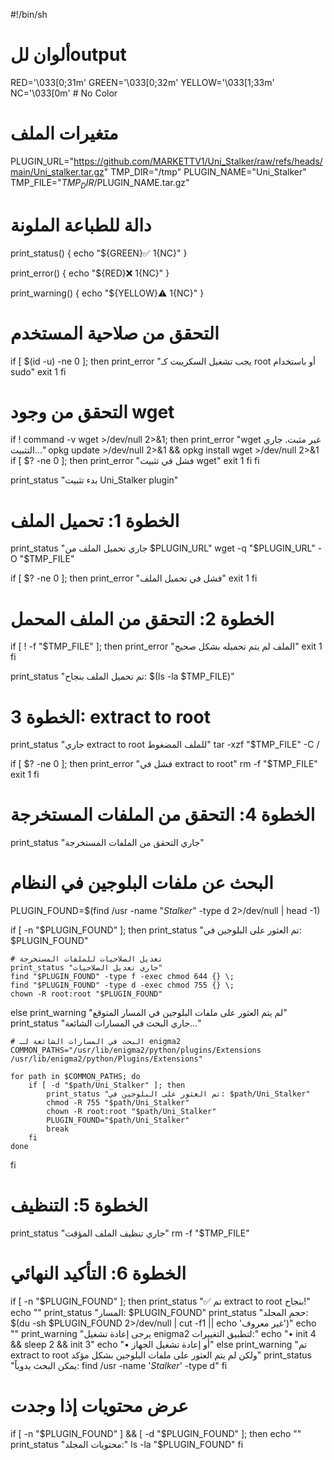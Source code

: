 
#!/bin/sh

# ألوان للoutput
RED='\033[0;31m'
GREEN='\033[0;32m'
YELLOW='\033[1;33m'
NC='\033[0m' # No Color

# متغيرات الملف
PLUGIN_URL="https://github.com/MARKETTV1/Uni_Stalker/raw/refs/heads/main/Uni_stalker.tar.gz"
TMP_DIR="/tmp"
PLUGIN_NAME="Uni_Stalker"
TMP_FILE="$TMP_DIR/$PLUGIN_NAME.tar.gz"

# دالة للطباعة الملونة
print_status() {
    echo "${GREEN}✅ $1${NC}"
}

print_error() {
    echo "${RED}❌ $1${NC}"
}

print_warning() {
    echo "${YELLOW}⚠️  $1${NC}"
}

# التحقق من صلاحية المستخدم
if [ $(id -u) -ne 0 ]; then
    print_error "يجب تشغيل السكريبت كـ root أو باستخدام sudo"
    exit 1
fi

# التحقق من وجود wget
if ! command -v wget >/dev/null 2>&1; then
    print_error "wget غير مثبت. جاري التثبيت..."
    opkg update >/dev/null 2>&1 && opkg install wget >/dev/null 2>&1
    if [ $? -ne 0 ]; then
        print_error "فشل في تثبيت wget"
        exit 1
    fi
fi

print_status "بدء تثبيت Uni_Stalker plugin"

# الخطوة 1: تحميل الملف
print_status "جاري تحميل الملف من $PLUGIN_URL"
wget -q "$PLUGIN_URL" -O "$TMP_FILE"

if [ $? -ne 0 ]; then
    print_error "فشل في تحميل الملف"
    exit 1
fi

# الخطوة 2: التحقق من الملف المحمل
if [ ! -f "$TMP_FILE" ]; then
    print_error "الملف لم يتم تحميله بشكل صحيح"
    exit 1
fi

print_status "تم تحميل الملف بنجاح: $(ls -la $TMP_FILE)"

# الخطوة 3: extract to root
print_status "جاري extract to root للملف المضغوط"
tar -xzf "$TMP_FILE" -C /

if [ $? -ne 0 ]; then
    print_error "فشل في extract to root"
    rm -f "$TMP_FILE"
    exit 1
fi

# الخطوة 4: التحقق من الملفات المستخرجة
print_status "جاري التحقق من الملفات المستخرجة"

# البحث عن ملفات البلوجين في النظام
PLUGIN_FOUND=$(find /usr -name "*Stalker*" -type d 2>/dev/null | head -1)

if [ -n "$PLUGIN_FOUND" ]; then
    print_status "تم العثور على البلوجين في: $PLUGIN_FOUND"
    
    # تعديل الصلاحيات للملفات المستخرجة
    print_status "جاري تعديل الصلاحيات"
    find "$PLUGIN_FOUND" -type f -exec chmod 644 {} \;
    find "$PLUGIN_FOUND" -type d -exec chmod 755 {} \;
    chown -R root:root "$PLUGIN_FOUND"
    
else
    print_warning "لم يتم العثور على ملفات البلوجين في المسار المتوقع"
    print_status "جاري البحث في المسارات الشائعة..."
    
    # البحث في المسارات الشائعة لـ enigma2
    COMMON_PATHS="/usr/lib/enigma2/python/plugins/Extensions /usr/lib/enigma2/python/Plugins/Extensions"
    
    for path in $COMMON_PATHS; do
        if [ -d "$path/Uni_Stalker" ]; then
            print_status "تم العثور على البلوجين في: $path/Uni_Stalker"
            chmod -R 755 "$path/Uni_Stalker"
            chown -R root:root "$path/Uni_Stalker"
            PLUGIN_FOUND="$path/Uni_Stalker"
            break
        fi
    done
fi

# الخطوة 5: التنظيف
print_status "جاري تنظيف الملف المؤقت"
rm -f "$TMP_FILE"

# الخطوة 6: التأكيد النهائي
if [ -n "$PLUGIN_FOUND" ]; then
    print_status "✅ تم extract to root بنجاح!"
    echo ""
    print_status "المسار: $PLUGIN_FOUND"
    print_status "حجم المجلد: $(du -sh $PLUGIN_FOUND 2>/dev/null | cut -f1 || echo 'غير معروف')"
    echo ""
    print_warning "يرجى إعادة تشغيل enigma2 لتطبيق التغييرات:"
    echo "• init 4 && sleep 2 && init 3"
    echo "• أو إعادة تشغيل الجهاز"
else
    print_warning "تم extract to root ولكن لم يتم العثور على ملفات البلوجين بشكل مؤكد"
    print_status "يمكن البحث يدوياً: find /usr -name '*Stalker*' -type d"
fi

# عرض محتويات إذا وجدت
if [ -n "$PLUGIN_FOUND" ] && [ -d "$PLUGIN_FOUND" ]; then
    echo ""
    print_status "محتويات المجلد:"
    ls -la "$PLUGIN_FOUND"
fi


